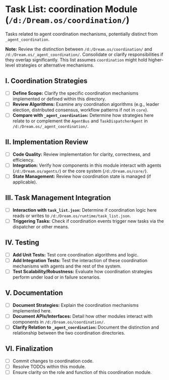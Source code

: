# Task List: coordination Module (`/d:/Dream.os/coordination/`)

Tasks related to agent coordination mechanisms, potentially distinct from
`_agent_coordination`.

**Note:** Review the distinction between `/d:/Dream.os/coordination/` and
`/d:/Dream.os/_agent_coordination/`. Consolidate or clarify responsibilities if
they overlap significantly. This list assumes `coordination` might hold
higher-level strategies or alternative mechanisms.

## I. Coordination Strategies

- [ ] **Define Scope:** Clarify the specific coordination mechanisms implemented
      or defined within this directory.
- [ ] **Review Algorithms:** Examine any coordination algorithms (e.g., leader
      election, distributed consensus, workflow patterns if not in `core`).
- [ ] **Compare with `_agent_coordination`:** Determine how strategies here
      relate to or complement the `AgentBus` and `TaskDispatcherAgent` in
      `/d:/Dream.os/_agent_coordination/`.

## II. Implementation Review

- [ ] **Code Quality:** Review implementation for clarity, correctness, and
      efficiency.
- [ ] **Integration:** Verify how components in this module interact with agents
      (`/d:/Dream.os/agents/`) or the core system (`/d:/Dream.os/core/`).
- [ ] **State Management:** Review how coordination state is managed (if
      applicable).

## III. Task Management Integration

- [ ] **Interaction with `task_list.json`:** Determine if coordination logic
      here reads or writes to `/d:/Dream.os/runtime/task_list.json`.
- [ ] **Triggering Tasks:** Check if coordination events trigger new tasks via
      the dispatcher or other means.

## IV. Testing

- [ ] **Add Unit Tests:** Test core coordination algorithms and logic.
- [ ] **Add Integration Tests:** Test the interaction of these coordination
      mechanisms with agents and the rest of the system.
- [ ] **Test Scalability/Robustness:** Evaluate how coordination strategies
      perform under load or in failure scenarios.

## V. Documentation

- [ ] **Document Strategies:** Explain the coordination mechanisms implemented
      here.
- [ ] **Document APIs/Interfaces:** Detail how other modules interact with
      components in `/d:/Dream.os/coordination/`.
- [ ] **Clarify Relation to `_agent_coordination`:** Document the distinction
      and relationship between the two coordination directories.

## VI. Finalization

- [ ] Commit changes to coordination code.
- [ ] Resolve TODOs within this module.
- [ ] Ensure clarity on the role and function of this coordination module.
